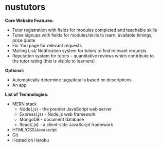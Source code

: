 # nustutors
**Core Website Features:**

 * Tutor registration with fields for modules completed and teachable skills
 * Tutee signups with fields for modules/skills to learn, available timings, price quote
 * For You page for relevant requests
 * Mailing List/ Notification system for tutors to find relevant requests 
 * Reputation system for tutors - quantitative reviews which contribute to the tutor rating (this is visible to learners)

**Optional:**
 * Automatically determine tags/details based on descriptions
 * An app 

**List of Technologies:** 
 * MERN stack
   * Node(.js) - the premier JavaScript web server
   * Express(.js) - Node.js web framework
   * MongoDB - document database 
   * React(.js) - a client-side JavaScript framework
 * HTML/CSS/Javascript
 * Git
 * Hosted on Heroku

